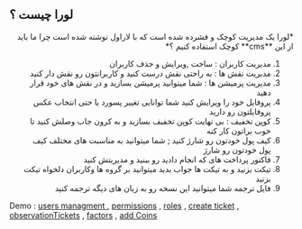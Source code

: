 ## لورا چیست ؟
<div align="right" dir="rtl">
*لورا یک مدیریت کوچک و فشرده شده است که با لاراول نوشته شده است 
چرا ما باید از این **cms** کوچک استفاده کنیم ؟*

 1. مدیریت کاربران : ساخت ,ویرایش و حذف کاربران
 2. مدیریت نقش ها : به راحتی نقش درست کنید و کاربرانتون رو نقش دار کنید 
 3. مدیریت پرمیشن ها : شما میتوانید پرمیشن بسازید و در نقش های خود قرار دهید 
 4. پروفایل خود را ویرایش کنید شما توانایی تغییر پسورد یا حتی انتخاب عکس پروفایلتون رو دارید 
 5. کوپن تخفیف : بی نهایت کوپن تخفیف بسازید و به کرون جاب وصلش کنید تا خوب براتون کار کنه
 6. کیف پول خودتون رو شارژ کنید ; شما میتوانید به مناسبت های مختلف کیف پول خودتون رو شارژ
 7. فاکتور پرداخت های که انجام دادید رو ببنید و مدیریتش کنید 
 8. تیکت بزنید و به تیکت ها جواب بدید میتوانید بر گروه ها وکاربران دلخواه تیکت بزنید 
 9. فایل ترجمه شما میتوانید این نسخه رو به زبان های دیگه ترجمه کنید  
</div>
 
 Demo : [users managment ](https://ghaninia.ir/wp-content/uploads/download-1.png) , [permissions](https://ghaninia.ir/wp-content/uploads/download-2.png) , [roles](https://ghaninia.ir/wp-content/uploads/download-3.png) , [create ticket](https://ghaninia.ir/wp-content/uploads/download-4.png) , [observationTickets](https://ghaninia.ir/wp-content/uploads/download-5.png) , [factors](https://ghaninia.ir/wp-content/uploads/download-6.png) , [add Coins](https://ghaninia.ir/wp-content/uploads/download-7.png)
